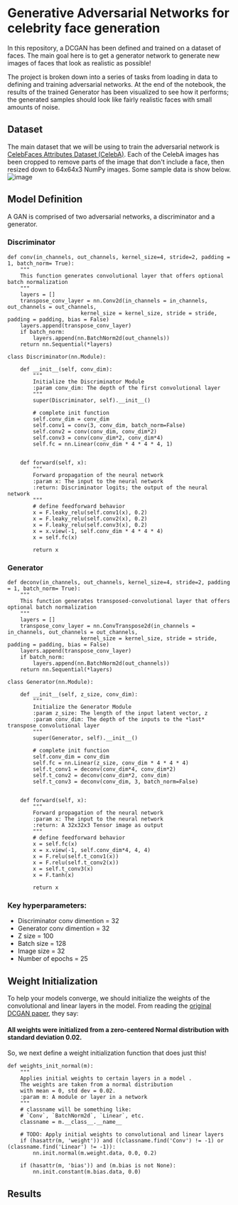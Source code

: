 # Generative Adversarial Networks for celebrity face generation

In this repository, a DCGAN has been defined and trained on a dataset of faces. The main goal here is to get a generator network to generate new images of faces that look as realistic as possible!

The project is broken down into a series of tasks from loading in data to defining and training adversarial networks. At the end of the notebook, the results of the trained Generator has been visualized to see how it performs; the generated samples should look like fairly realistic faces with small amounts of noise.

## Dataset

The main dataset that we will be using to train the adversarial network is [CelebFaces Attributes Dataset (CelebA)](http://mmlab.ie.cuhk.edu.hk/projects/CelebA.html). Each of the CelebA images has been cropped to remove parts of the image that don't include a face, then resized down to 64x64x3 NumPy images. Some sample data is show below. ![image](https://user-images.githubusercontent.com/45627032/180857790-ff020131-7bc0-4ef0-b9c1-da0659554a6b.png)

## Model Definition

A GAN is comprised of two adversarial networks, a discriminator and a generator.

### Discriminator

```
def conv(in_channels, out_channels, kernel_size=4, stride=2, padding = 1, batch_norm= True):
    """
    This function generates convolutional layer that offers optional batch normalization
    """
    layers = []
    transpose_conv_layer = nn.Conv2d(in_channels = in_channels, out_channels = out_channels,
                       kernel_size = kernel_size, stride = stride, padding = padding, bias = False)
    layers.append(transpose_conv_layer)
    if batch_norm:
        layers.append(nn.BatchNorm2d(out_channels))
    return nn.Sequential(*layers)

class Discriminator(nn.Module):

    def __init__(self, conv_dim):
        """
        Initialize the Discriminator Module
        :param conv_dim: The depth of the first convolutional layer
        """
        super(Discriminator, self).__init__()
        
        # complete init function
        self.conv_dim = conv_dim
        self.conv1 = conv(3, conv_dim, batch_norm=False)
        self.conv2 = conv(conv_dim, conv_dim*2)
        self.conv3 = conv(conv_dim*2, conv_dim*4)
        self.fc = nn.Linear(conv_dim * 4 * 4 * 4, 1)
        

    def forward(self, x):
        """
        Forward propagation of the neural network
        :param x: The input to the neural network     
        :return: Discriminator logits; the output of the neural network
        """
        # define feedforward behavior
        x = F.leaky_relu(self.conv1(x), 0.2)
        x = F.leaky_relu(self.conv2(x), 0.2)
        x = F.leaky_relu(self.conv3(x), 0.2)
        x = x.view(-1, self.conv_dim * 4 * 4 * 4)
        x = self.fc(x)
        
        return x
```

### Generator
```
def deconv(in_channels, out_channels, kernel_size=4, stride=2, padding = 1, batch_norm= True):
    """
    This function generates transposed-convolutional layer that offers optional batch normalization
    """
    layers = []
    transpose_conv_layer = nn.ConvTranspose2d(in_channels = in_channels, out_channels = out_channels,
                       kernel_size = kernel_size, stride = stride, padding = padding, bias = False)
    layers.append(transpose_conv_layer)
    if batch_norm:
        layers.append(nn.BatchNorm2d(out_channels))
    return nn.Sequential(*layers)

class Generator(nn.Module):
    
    def __init__(self, z_size, conv_dim):
        """
        Initialize the Generator Module
        :param z_size: The length of the input latent vector, z
        :param conv_dim: The depth of the inputs to the *last* transpose convolutional layer
        """
        super(Generator, self).__init__()

        # complete init function
        self.conv_dim = conv_dim
        self.fc = nn.Linear(z_size, conv_dim * 4 * 4 * 4)
        self.t_conv1 = deconv(conv_dim*4, conv_dim*2)
        self.t_conv2 = deconv(conv_dim*2, conv_dim)
        self.t_conv3 = deconv(conv_dim, 3, batch_norm=False)
        

    def forward(self, x):
        """
        Forward propagation of the neural network
        :param x: The input to the neural network     
        :return: A 32x32x3 Tensor image as output
        """
        # define feedforward behavior
        x = self.fc(x)
        x = x.view(-1, self.conv_dim*4, 4, 4)
        x = F.relu(self.t_conv1(x))
        x = F.relu(self.t_conv2(x))
        x = self.t_conv3(x)
        x = F.tanh(x)
        
        return x
```

### Key hyperparameters:

* Discriminator conv dimention = 32
* Generator conv dimention = 32
* Z size = 100
* Batch size = 128
* Image size = 32
* Number of epochs = 25


## Weight Initialization

To help your models converge, we should initialize the weights of the convolutional and linear layers in the model. From reading the [original DCGAN paper](https://arxiv.org/pdf/1511.06434.pdf), they say:

#### All weights were initialized from a zero-centered Normal distribution with standard deviation 0.02.

So, we next define a weight initialization function that does just this!

```
def weights_init_normal(m):
    """
    Applies initial weights to certain layers in a model .
    The weights are taken from a normal distribution 
    with mean = 0, std dev = 0.02.
    :param m: A module or layer in a network    
    """
    # classname will be something like:
    # `Conv`, `BatchNorm2d`, `Linear`, etc.
    classname = m.__class__.__name__
    
    # TODO: Apply initial weights to convolutional and linear layers
    if (hasattr(m, 'weight')) and ((classname.find('Conv') != -1) or (classname.find('Linear') != -1)):
        nn.init.normal(m.weight.data, 0.0, 0.2)
        
    if (hasattr(m, 'bias')) and (m.bias is not None):
        nn.init.constant(m.bias.data, 0.0)
```

## Results
